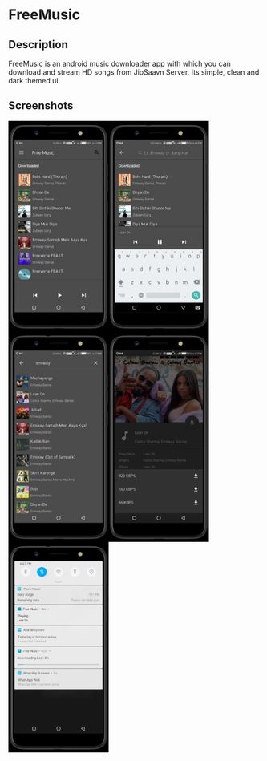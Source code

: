 # FreeMusic
## Description
FreeMusic is an android music downloader app with which you can download and stream HD songs from JioSaavn Server.
Its simple, clean and dark themed ui.
## Screenshots
<p align="center">
<img align="left" src="/screenshot/1.png" width="200" height="420">
<img align="left" src="/screenshot/2.png" width="200" height="420">
<img align="left" src="/screenshot/3.png" width="200" height="420">
<img align="left" src="/screenshot/4.png" width="200" height="420">
<img align="left" src="/screenshot/5.png" width="200" height="420">
  </p>
